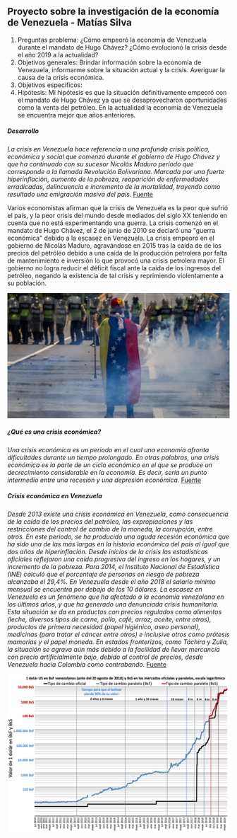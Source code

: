 ## Proyecto sobre la investigación de la economía de Venezuela - Matías Silva

1.  Preguntas problema: ¿Cómo empeoró la economía de Venezuela durante el mandato de Hugo Chávez? ¿Cómo evolucionó la crisis desde el año 2019 a la actualidad?
2.  Objetivos generales: Brindar información sobre la economía de Venezuela, informarme sobre la situación actual y la crisis. Averiguar la causa de la crisis económica.
3.  Objetivos específicos: 
4.  Hipótesis: Mi hipótesis es que la situación definitivamente empeoró con el mandato de Hugo Chávez ya que se desaprovecharon oportunidades como la venta del petróleo. En la actualidad la economía de Venezuela se encuentra mejor que años anteriores.

##### Desarrollo
_La crisis en Venezuela hace referencia a una profunda crisis política, económica y social que comenzó durante el gobierno de Hugo Chávez y que ha continuado con su sucesor Nicolás Maduro período que corresponde a la llamada Revolución Bolivariana. Marcada por una fuerte hiperinflación, aumento de la pobreza, reaparición de enfermedades erradicadas, delincuencia e incremento de la mortalidad, trayendo como resultado una emigración masiva del país._ [Fuente](https://es.wikipedia.org/wiki/Crisis_en_Venezuela)

Varios economistas afirman que la crisis de Venezuela es la peor que sufrió el país, y la peor crisis del mundo desde mediados del siglo XX teniendo en cuenta que no está experimentando una guerra.
La crisis comenzó en el mandato de Hugo Chávez, el 2 de junio de 2010 se declaró una "guerra económica" debido a la escasez en Venezuela. La crisis empeoró en el gobierno de Nicolás Maduro, agravándose en 2015 tras la caída de de los precios del petróleo debido a una caída de la producción petrolera por falta de mantenimiento e inversión lo que provocó una crisis petrolera mayor. El gobierno no logra reducir el déficit fiscal ante la caída de los ingresos del petróleo, negando la existencia de tal crisis y reprimiendo violentamente a su población. 

![](/represion.jpg)

##### ¿Qué es una crisis económica?
_Una crisis económica es un periodo en el cual una economía afronta dificultades durante un tiempo prolongado. En otras palabras, una crisis económica es la parte de un ciclo económico en el que se produce un decrecimiento considerable en la economía. Es decir, sería un punto intermedio entre una recesión y una depresión económica._ [Fuente](https://economipedia.com/definiciones/crisis-economica.html)

##### Crisis económica en Venezuela
_Desde 2013 existe una crisis económica en Venezuela, como consecuencia de la caída de los precios del petróleo, las expropiaciones y las restricciones del control de cambio de la moneda, la corrupción, entre otros. En este periodo, se ha producido una aguda recesión económica que ha sido una de las más largas en la historia económica del país al igual que dos años de hiperinflación. Desde inicios de la crisis las estadísticas oficiales reflejaron una caída progresiva del ingreso en los hogares, y un incremento de la pobreza. Para 2014, el Instituto Nacional de Estadística (INE) calculó que el porcentaje de personas en riesgo de pobreza alcanzaba el 29,4%. En Venezuela desde el año 2018 el salario mínimo mensual se encuentra por debajo de los 10 dólares._
_La escasez en Venezuela es un fenómeno que ha afectado a la economía venezolana en los últimos años, y que ha generado una denunciada crisis humanitaria. Esta situación se da en productos con precios regulados como alimentos (leche, diversos tipos de carne, pollo, café, arroz, aceite, entre otros), productos de primera necesidad (papel higiénico, aseo personal), medicinas (para tratar el cáncer entre otros) e inclusive otros como prótesis mamarias y el papel moneda. En estados fronterizos, como Táchira y Zulia, la situación se agrava aún más debido a la facilidad de llevar mercancía con precio artificialmente bajo, debido al control de precios, desde Venezuela hacia Colombia como contrabando._ [Fuente](https://es.wikipedia.org/wiki/Crisis_en_Venezuela)

![](/inflacion.png)
